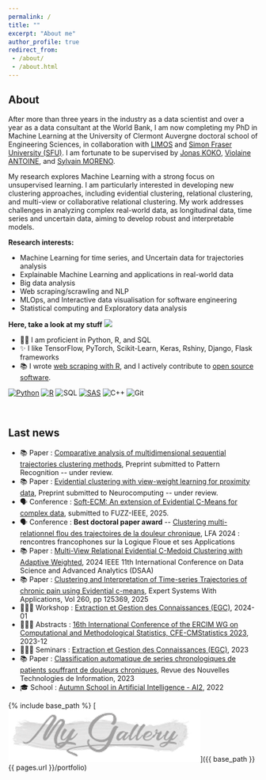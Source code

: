 ```yaml
---
permalink: /
title: ""
excerpt: "About me"
author_profile: true
redirect_from:
 - /about/
 - /about.html
---
```


About
------
After more than three years in the industry as a data scientist and over a year as a data consultant at the World Bank, I am now completing my PhD in Machine Learning at the University of Clermont Auvergne doctoral school of Engineering Sciences, in collaboration with [LIMOS](https://limos.fr/) and [Simon Fraser University (SFU)](https://www.sfu.ca/). I am fortunate to be supervised by [Jonas KOKO](https://perso.isima.fr/~jokoko/), [Violaine ANTOINE](https://perso.isima.fr/~viantoin/), and [Sylvain MORENO](https://www.digitalhealthcircle.ca/).  

My research explores Machine Learning with a strong focus on unsupervised learning. I am particularly interested in developing new clustering approaches, including evidential clustering, relational clustering, and multi-view or collaborative relational clustering. My work addresses challenges in analyzing complex real-world data, as longitudinal data, time series and uncertain data, aiming to develop robust and interpretable models.  

**Research interests:**

- Machine Learning for time series, and Uncertain data for trajectories analysis
- Explainable Machine Learning and applications in real-world data
- Big data analysis
- Web scraping/scrawling and NLP
- MLOps, and Interactive data visualisation for software engineering
- Statistical computing and Exploratory data analysis

**Here, take a look at my stuff**  <img src="https://raw.githubusercontent.com/aemmadi/aemmadi/master/wave.gif" width="20px">

- 👨‍💻 I am proficient in Python, R, and SQL
- ✨ I like TensorFlow, PyTorch, Scikit-Learn, Keras, Rshiny, Django, Flask frameworks
- 📚 I wrote [web scraping with R](https://www.amazon.fr/dp/B0B6XGTXKP), and I actively contribute to [open source software](https://armelsoubeiga.github.io/talks/).

[![Python](https://img.shields.io/badge/-programming-black?style=flat-square&logo=python&link=https://github.com/armelsoubeiga)](https://github.com/armelsoubeiga)
[![R](https://img.shields.io/badge/-programming-black?style=flat-square&logo=r&link=https://github.com/armelsoubeiga)](https://github.com/armelsoubeiga)
![SQL](https://img.shields.io/badge/SQL-programming-black?style=flat-square&logo=sql)
[![SAS](https://img.shields.io/badge/SAS-programming-black)](https://github.com/armelsoubeiga)
![C++](https://img.shields.io/badge/-C++-00599C?style=flat-square&logo=c)
![Git](https://img.shields.io/badge/-Git-black?style=flat-square&logo=git)

<br/>

**Last news**
------
- 📚 Paper : [Comparative analysis of multidimensional sequential trajectories clustering methods](), Preprint submitted to Pattern Recognition -- under review.
- 📚 Paper : [Evidential clustering with view-weight learning for proximity data](), Preprint submitted to Neurocomputing -- under review.
- 🗣️ Conference : [Soft-ECM: An extension of Evidential C-Means for complex data](), submitted to FUZZ-IEEE, 2025.
- 🗣️ Conference : **Best doctoral paper award** -- [Clustering multi-relationnel flou des trajectoires de la douleur chronique](https://armelsoubeiga.github.io/publications/2024-11-07-lfa2024), LFA 2024 : rencontres francophones sur la Logique Floue et ses Applications
- 📚 Paper : [Multi-View Relational Evidential C-Medoid Clustering with Adaptive Weighted](https://armelsoubeiga.github.io/publications/2024-10-06-Multi-View-Relational-Evidential-C-Medoid-Clustering-with-Adaptive-Weighted), 2024 IEEE 11th International Conference on Data Science and Advanced Analytics (DSAA)
- 📚 Paper : [Clustering and Interpretation of Time-series Trajectories of chronic pain using Evidential c-means](https://armelsoubeiga.github.io/publications/2024-09-20-Clustering-and-Interpretation-of-Time-series-rajectories-journalversion), Expert Systems With Applications, Vol 260, pp 125369, 2025
- 👨🏾‍🏫 Workshop : [ Extraction et Gestion des Connaissances (EGC)](https://iutdijon.u-bourgogne.fr/egc2024/), 2024-01
- 👨🏾‍🏫 Abstracts : [ 16th International Conference of the ERCIM WG on Computational and Methodological Statistics, CFE-CMStatistics 2023](https://www.cmstatistics.org/CMStatistics2023/docs/BoA.pdf?20231128014621), 2023-12
- 👨🏾‍🏫 Seminars : [ Extraction et Gestion des Connaissances (EGC)](https://egc2023.sciencesconf.org/), 2023
- 📚 Paper : [Classification automatique de series chronologiques de patients souffrant de douleurs chroniques](https://armelsoubeiga.github.io/publications/2023-01-16-Clustering-ecm-chronic-pain), Revue des Nouvelles Technologies de Information, 2023
- 🎓 School : [Autumn School in Artificial Intelligence - AI2](http://ia2.gdria.fr/autumn-school-in-artificial-intelligence/), 2022


{% include base_path %}
[![](images/porfolio/mygal.PNG)]({{ base_path }}{{ pages.url }}/portfolio)
